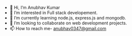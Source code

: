 - 👋 Hi, I’m Anubhav Kumar
- 👀 I’m interested in Full stack developement.
- 🌱 I’m currently learning node.js, express.js and mongodb.
- 👋 I’m looking to collaborate on web development projects.
- 📫 How to reach me- anubhav0347@gmail.com
